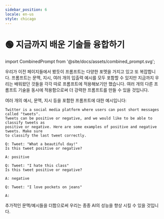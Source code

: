```yaml
---
sidebar_position: 6
locale: en-us
style: chicago
---
```


# 🟢 지금까지 배운 기술들 융합하기

import CombinedPrompt from '@site/docs/assets/combined_prompt.svg';


<div style={{textAlign: 'center'}}>
  <CombinedPrompt style={{width:"500px",height:"300px",verticalAlign:"top"}}/>
</div>

우리가 이전 페이지들에서 봤듯이 프롬프트는 다양한 포멧을 가지고 있고 또 복잡합니다. 프롬프트는 문맥, 지시, 여러 개의 입출력 예시를 모두 포함할 수 있지만 지금까지 우리는 배워왔던 것들을 각각 따로 프롬프트에 적용해보기만 했습니다. 여러 개의 다른 프롬프트 기술을 동시에 적용함으로써 더 강력한 프롬프트를 만들 수 있을 것입니다.

여러 개의 예시, 문맥, 지시 등을 포함한 프롬프트에 대한 예시입니다:

```text
Twitter is a social media platform where users can post short messages called "tweets".
Tweets can be positive or negative, and we would like to be able to classify tweets as
positive or negative. Here are some examples of positive and negative tweets. Make sure 
to classify the last tweet correctly.

Q: Tweet: "What a beautiful day!"
Is this tweet positive or negative?

A: positive

Q: Tweet: "I hate this class"
Is this tweet positive or negative?

A: negative

Q: Tweet: "I love pockets on jeans"

A:
```

추가적인 문맥/예시들을 더함으로써 우리는 종종 AI의 성능을 향상 시킬 수 있을 것입니다.

